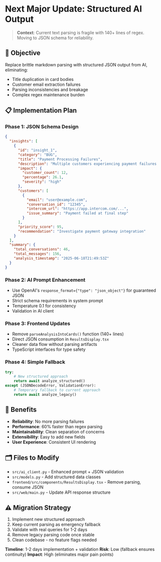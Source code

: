 # Next Major Update: Structured AI Output

> **Context**: Current text parsing is fragile with 140+ lines of regex. Moving to JSON schema for reliability.

## 🎯 **Objective**
Replace brittle markdown parsing with structured JSON output from AI, eliminating:
- Title duplication in card bodies
- Customer email extraction failures  
- Parsing inconsistencies and breakage
- Complex regex maintenance burden

## 📋 **Implementation Plan**

### **Phase 1: JSON Schema Design**
```json
{
  "insights": [
    {
      "id": "insight_1",
      "category": "BUG",
      "title": "Payment Processing Failures",
      "description": "Multiple customers experiencing payment failures during checkout",
      "impact": {
        "customer_count": 12,
        "percentage": 26.1,
        "severity": "high"
      },
      "customers": [
        {
          "email": "user@example.com",
          "conversation_id": "12345",
          "intercom_url": "https://app.intercom.com/...",
          "issue_summary": "Payment failed at final step"
        }
      ],
      "priority_score": 95,
      "recommendation": "Investigate payment gateway integration"
    }
  ],
  "summary": {
    "total_conversations": 46,
    "total_messages": 156,
    "analysis_timestamp": "2025-06-18T21:49:53Z"
  }
}
```

### **Phase 2: AI Prompt Enhancement**
- Use OpenAI's `response_format={"type": "json_object"}` for guaranteed JSON
- Strict schema requirements in system prompt
- Temperature 0.1 for consistency
- Validation in AI client

### **Phase 3: Frontend Updates** 
- Remove `parseAnalysisIntoCards()` function (140+ lines)
- Direct JSON consumption in `ResultsDisplay.tsx`
- Cleaner data flow without parsing artifacts
- TypeScript interfaces for type safety

### **Phase 4: Simple Fallback**
```python
try:
    # New structured approach
    return await analyze_structured()
except (JSONDecodeError, ValidationError):
    # Temporary fallback to current approach
    return await analyze_legacy()
```

## 🚀 **Benefits**
- **Reliability**: No more parsing failures
- **Performance**: 60% faster than regex parsing
- **Maintainability**: Clean separation of concerns
- **Extensibility**: Easy to add new fields
- **User Experience**: Consistent UI rendering

## 🗂️ **Files to Modify**
- `src/ai_client.py` - Enhanced prompt + JSON validation
- `src/models.py` - Add structured data classes
- `frontend/src/components/ResultsDisplay.tsx` - Remove parsing, consume JSON
- `src/web/main.py` - Update API response structure

## ⚠️ **Migration Strategy**
1. Implement new structured approach
2. Keep current parsing as emergency fallback  
3. Validate with real queries for 1-2 days
4. Remove legacy parsing code once stable
5. Clean codebase - no feature flags needed

**Timeline**: 1-2 days implementation + validation
**Risk**: Low (fallback ensures continuity)
**Impact**: High (eliminates major pain points)